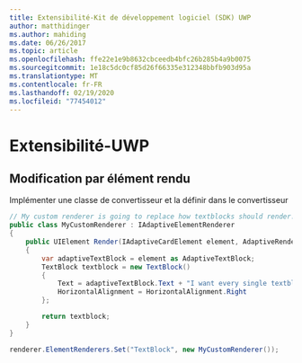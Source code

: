 ```yaml
---
title: Extensibilité-Kit de développement logiciel (SDK) UWP
author: matthidinger
ms.author: mahiding
ms.date: 06/26/2017
ms.topic: article
ms.openlocfilehash: ffe22e1e9b8632cbceedb4bfc26b285b4a9b0075
ms.sourcegitcommit: 1e18c5dc0cf85d26f66335e312348bbfb903d95a
ms.translationtype: MT
ms.contentlocale: fr-FR
ms.lasthandoff: 02/19/2020
ms.locfileid: "77454012"
---
```

# <a name="extensibility---uwp"></a>Extensibilité-UWP

## <a name="changing-per-element-rendering"></a>Modification par élément rendu

Implémenter une classe de convertisseur et la définir dans le convertisseur

```csharp
// My custom renderer is going to replace how textblocks should render!
public class MyCustomRenderer : IAdaptiveElementRenderer
{
    public UIElement Render(IAdaptiveCardElement element, AdaptiveRenderContext context)
    {
        var adaptiveTextBlock = element as AdaptiveTextBlock;
        TextBlock textblock = new TextBlock()
        {
            Text = adaptiveTextBlock.Text + "I want every single textblock to append this text, and it should be aligned to the right!",
            HorizontalAlignment = HorizontalAlignment.Right
        };

        return textblock;
    }
}

renderer.ElementRenderers.Set("TextBlock", new MyCustomRenderer());
```